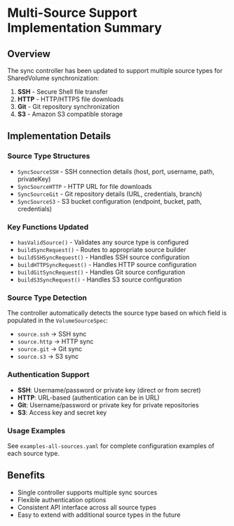 # Multi-Source Support Implementation Summary

## Overview
The sync controller has been updated to support multiple source types for SharedVolume synchronization:

1. **SSH** - Secure Shell file transfer
2. **HTTP** - HTTP/HTTPS file downloads  
3. **Git** - Git repository synchronization
4. **S3** - Amazon S3 compatible storage

## Implementation Details

### Source Type Structures
- `SyncSourceSSH` - SSH connection details (host, port, username, path, privateKey)
- `SyncSourceHTTP` - HTTP URL for file downloads
- `SyncSourceGit` - Git repository details (URL, credentials, branch)
- `SyncSourceS3` - S3 bucket configuration (endpoint, bucket, path, credentials)

### Key Functions Updated
- `hasValidSource()` - Validates any source type is configured
- `buildSyncRequest()` - Routes to appropriate source builder
- `buildSSHSyncRequest()` - Handles SSH source configuration
- `buildHTTPSyncRequest()` - Handles HTTP source configuration
- `buildGitSyncRequest()` - Handles Git source configuration
- `buildS3SyncRequest()` - Handles S3 source configuration

### Source Type Detection
The controller automatically detects the source type based on which field is populated in the `VolumeSourceSpec`:
- `source.ssh` → SSH sync
- `source.http` → HTTP sync  
- `source.git` → Git sync
- `source.s3` → S3 sync

### Authentication Support
- **SSH**: Username/password or private key (direct or from secret)
- **HTTP**: URL-based (authentication can be in URL)
- **Git**: Username/password or private key for private repositories
- **S3**: Access key and secret key

### Usage Examples
See `examples-all-sources.yaml` for complete configuration examples of each source type.

## Benefits
- Single controller supports multiple sync sources
- Flexible authentication options
- Consistent API interface across all source types
- Easy to extend with additional source types in the future
